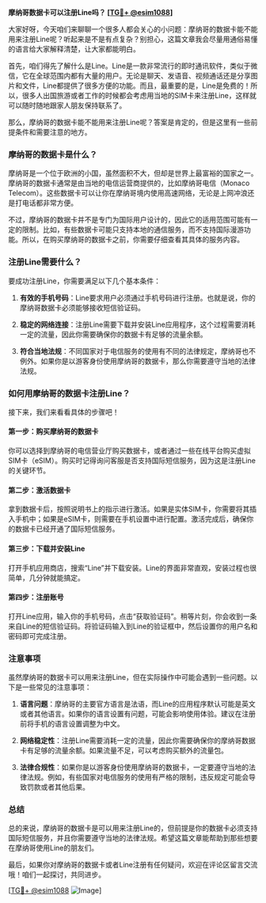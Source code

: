 **摩纳哥数据卡可以注册Line吗？ [[TG💪+ @esim1088](https://t.me/s/esim1088)]**

大家好呀，今天咱们来聊聊一个很多人都会关心的小问题：摩纳哥的数据卡能不能用来注册Line呢？听起来是不是有点复杂？别担心，这篇文章我会尽量用通俗易懂的语言给大家解释清楚，让大家都能明白。

首先，咱们得先了解什么是Line。Line是一款非常流行的即时通讯软件，类似于微信，它在全球范围内都有大量的用户。无论是聊天、发语音、视频通话还是分享图片和文件，Line都提供了很多方便的功能。而且，最重要的是，Line是免费的！所以，很多人出国旅游或者工作的时候都会考虑用当地的SIM卡来注册Line，这样就可以随时随地跟家人朋友保持联系了。

那么，摩纳哥的数据卡能不能用来注册Line呢？答案是肯定的，但是这里有一些前提条件和需要注意的地方。

### **摩纳哥的数据卡是什么？**

摩纳哥是一个位于欧洲的小国，虽然面积不大，但却是世界上最富裕的国家之一。摩纳哥的数据卡通常是由当地的电信运营商提供的，比如摩纳哥电信（Monaco Telecom）。这些数据卡可以让你在摩纳哥境内使用高速网络，无论是上网冲浪还是打电话都非常方便。

不过，摩纳哥的数据卡并不是专门为国际用户设计的，因此它的适用范围可能有一定的限制。比如，有些数据卡可能只支持本地的通信服务，而不支持国际漫游功能。所以，在购买摩纳哥的数据卡之前，你需要仔细查看其具体的服务内容。

### **注册Line需要什么？**

要成功注册Line，你需要满足以下几个基本条件：

1. **有效的手机号码**：Line要求用户必须通过手机号码进行注册。也就是说，你的摩纳哥数据卡必须能够接收短信验证码。
   
2. **稳定的网络连接**：注册Line需要下载并安装Line应用程序，这个过程需要消耗一定的流量，因此你需要确保你的数据卡有足够的流量余额。

3. **符合当地法规**：不同国家对于电信服务的使用有不同的法律规定，摩纳哥也不例外。如果你是以游客身份使用摩纳哥的数据卡，那么你需要遵守当地的法律法规。

### **如何用摩纳哥的数据卡注册Line？**

接下来，我们来看看具体的步骤吧！

#### **第一步：购买摩纳哥的数据卡**
你可以选择到摩纳哥的电信营业厅购买数据卡，或者通过一些在线平台购买虚拟SIM卡（eSIM）。购买时记得询问客服是否支持国际短信服务，因为这是注册Line的关键环节。

#### **第二步：激活数据卡**
拿到数据卡后，按照说明书上的指示进行激活。如果是实体SIM卡，你需要将其插入手机中；如果是eSIM卡，则需要在手机设置中进行配置。激活完成后，确保你的数据卡已经开通了国际短信服务。

#### **第三步：下载并安装Line**
打开手机应用商店，搜索“Line”并下载安装。Line的界面非常直观，安装过程也很简单，几分钟就能搞定。

#### **第四步：注册账号**
打开Line应用，输入你的手机号码，点击“获取验证码”。稍等片刻，你会收到一条来自Line的短信验证码。将验证码输入到Line的验证框中，然后设置你的用户名和密码即可完成注册。

### **注意事项**

虽然摩纳哥的数据卡可以用来注册Line，但在实际操作中可能会遇到一些问题。以下是一些常见的注意事项：

1. **语言问题**：摩纳哥的主要官方语言是法语，而Line的应用程序默认可能是英文或者其他语言。如果你的语言设置有问题，可能会影响使用体验。建议在注册前将手机的语言设置调整为中文。

2. **网络稳定性**：注册Line需要消耗一定的流量，因此你需要确保你的摩纳哥数据卡有足够的流量余额。如果流量不足，可以考虑购买额外的流量包。

3. **法律合规性**：如果你是以游客身份使用摩纳哥的数据卡，一定要遵守当地的法律法规。例如，有些国家对电信服务的使用有严格的限制，违反规定可能会导致罚款或者其他后果。

### **总结**

总的来说，摩纳哥的数据卡是可以用来注册Line的，但前提是你的数据卡必须支持国际短信服务，并且你需要遵守当地的法律法规。希望这篇文章能帮助到那些想要在摩纳哥使用Line的朋友们。

最后，如果你对摩纳哥的数据卡或者Line注册有任何疑问，欢迎在评论区留言交流哦！咱们一起探讨，共同进步。

[[TG💪+ @esim1088](https://t.me/s/esim1088) ![Image](https://i.postimg.cc/4NQfJmqS/Snipaste-2025-05-13-00-14-12.png)]